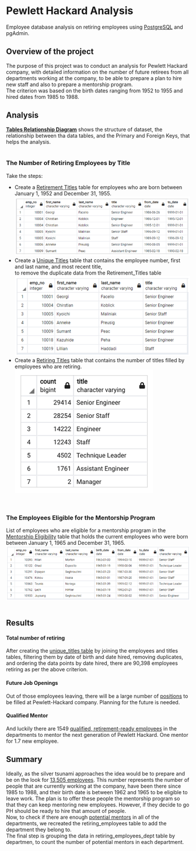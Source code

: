 # Pewlett Hackard Analysis
Employee database analysis on retiring employees using [PostgreSQL](https://www.enterprisedb.com/downloads/postgres-postgresql-downloads) and pgAdmin.

## Overview of the project
The purpose of this project was to conduct an analysis for Pewlett Hackard company, with detailed information on the number of future retirees from all departments working at the company, to be able to prepare a plan to hire new staff and also to prepare a mentorship program.<br/>
The criterion was based on the birth dates ranging from 1952  to 1955 and hired dates from 1985 to 1988.



## Analysis

**[Tables Relationship Diagram](Data/ERD.png)**
shows the structure of dataset, the relationship between tha data tables, and the Primary and Foreign Keys, that helps the analysis.
<br/>
<br/>

### The Number of Retiring Employees by Title

Take the steps:
  - Create a [Retirement Titles](Data/retirement_titles.csv) table for employees who are born between January 1, 1952 and December 31, 1955.<br/>
  ![rt.png](Data/rt.png) <br/>
  - Create a [Unique Titles](Data/unique_titles.csv) table that contains the employee number, first and last name, and most recent title,<br/>
    to remove the duplicate data from the Retirement_Titles table <br/>
    ![ut.png](Data/ut.png)<br/>
  - Create a [Retiring Titles](Data/retiring_titles.csv) table that contains the number of titles filled by employees who are retiring.<br/>
    ![open_position.png](Data/open_position.png)<br/>

<br/>

### The Employees Eligible for the Mentorship Program
List of employees who are eligible for a mentorship program in the [Mentorship Eligibility](Data/mentorship_eligibilty.csv) table that holds the current employees who were born between January 1, 1965 and December 31, 1965. <br/> 
![mp.png](Data/mp.png)
<br/>
<br/>

## Results

#### Total number of retiring
After creating the [unique_titles table](Data/unique_titles.csv) by joining the employees and titles tables, filtering them by date of birth and date hired, removing duplicates, and ordering the data points by date hired, there are 90,398 employees retiring as per the above criterion.

#### Future Job Openings
Out of those employees leaving, there will be a large number of [positions](Data/open_position.png) to be filled at Pewlett-Hackard company. Planning for the future is needed.

#### Qualified Mentor 
And luckily there are 1549 [qualified, retirement-ready employees](Data/mentorship_eligibilty.csv) in the departments to mentor the next generation of Pewlett Hackard. One mentor for 1.7 new employee.


## Summary
Ideally, as the silver tsunami approaches the idea would be to prepare and be on the look for [13,505 employees](Data/retiring_employees.csv). This number represents the number of people that are currently working at the company, have been there since 1985 to 1988, and their birth date is between 1962 and 1965 to be eligible to leave work. The plan is to offer these people the mentorship program so that they can keep mentoring new employees. However, if they decide to go PH should be ready to hire that amount of people.<br/>
Now, to check if there are enough [potential mentors](Data/retiring_employees_dept.csv) in all of the departments, we recreated the retiring_employees table to add the department they belong to.<br/>
The final step is grouping the data in retiring_employees_dept table by departmen, to count the number of potential mentors in each department.
![]()


